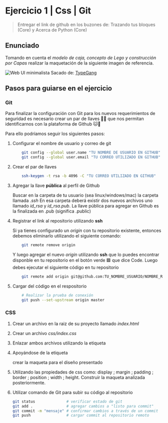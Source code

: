 # Ejercicio 1 | Css | Git

> Entregar el link de github en los buzones de: Trazando tus bloques (Core) y Acerca de Python (Core)

## Enunciado

Tomando en cuenta el *modelo de caja, concepto de Lego y construcción por Capas* realizar la maquetación de la siguiente imagen de referencia.

![Web UI minimalista](https://typegang.com/inspiration/ui/minimal-photography-web-app/minimal-photography-web-app.jpg)
Sacado de: [TypeGang](https://typegang.com/inspiration/ui/minimal-photography-web-app/?utm_source=feed)

## Pasos para guiarse en el ejercicio

### Git

Para finalizar la configuración con Git para los nuevos requerimientos de seguridad es necesario crear un par de llaves 🔐🔑 que nos permitan identificarnos con la plataforma de Github 🐱🐙

Para ello podríamos seguir los siguientes pasos:

1. Configurar el nombre de usuario y correo de git
   
   ```bash
       git config --global user.name "TU NOMBRE DE USUARIO EN GITHUB"
       git config --global user.email "TU CORREO UTILIZADO EN GITHUB"
   ```

2. Crear el par de llaves
   
   ```bash
       ssh-keygen -t rsa -b 4096 -C "TU CORREO UTILIZADO EN GITHUB"
   ```

3. Agregar la llave **pública** al perfil de Github
   
    Buscar en la carpeta de tu usuario (sea linux/windows/mac) la carpeta llamada *.ssh* En esa carpeta deberá existir dos nuevos archivos uno llamado *id_rsa* y *id_rsa.pub*. La llave pública para agregar en Github es la finalizada en .pub (significa .public)

4. Registrar el link al repositorio utilizando **ssh**
   
    Si ya tienes configurado un *origin* con tu repositorio existente, entonces debemos eliminarlo utilizando el siguiente comando:
   
   ```bash
       git remote remove origin
   ```
   
    Y luego agregar el nuevo *origin* utilizando **ssh** que lo puedes encontrar disponble en tu repositorio en el botón verde 🟩 que dice Code. Luego debes ejecutar el siguiente código en tu repositorio
   
   ```bash
       git remote add origin git@github.com:TU_NOMBRE_USUARIO/NOMBRE_REPOSITORIO
   ```

5. Cargar del código en el respositorio
   
   ```bash
       # Realizar la prueba de conexión
       git push --set-upstream origin master
   ```

### CSS

1. Crear un archivo en la raiz de su proyecto llamado *index.html*

2. Crear un archivo *css/index.css*

3. Enlazar ambos archivos utilizando la etiqueta *<link>*

4. Apoyándose de la etiqueta *<div>* crear la maqueta para el diseño presentado

5. Utilizando las propiedades de css como: display ; margin ; padding ; border ; position ; width ; height. Construir la maqueta analizada posteriormente.

6. Utilizar comando de Git para subir su código al repositorio
   
   ```bash
   git status              # verificar estado de git
   git add .               # agregar cambios a "listo para commit"
   git commit -m "mensaje" # confirmar cambios a través de un commit 
   git push                # cargar commit al repositorio remoto
   ```
